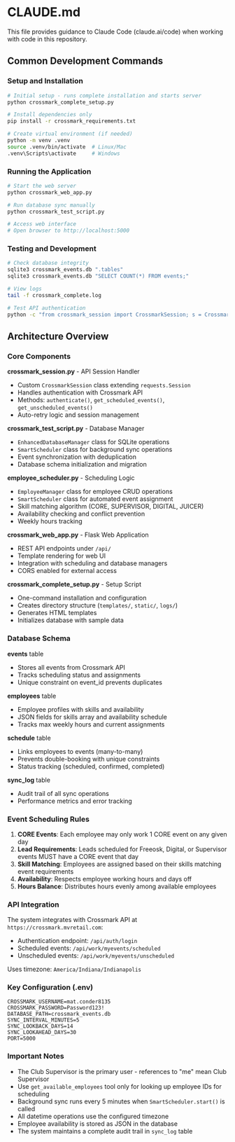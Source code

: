 # CLAUDE.md

This file provides guidance to Claude Code (claude.ai/code) when working with code in this repository.

## Common Development Commands

### Setup and Installation
```bash
# Initial setup - runs complete installation and starts server
python crossmark_complete_setup.py

# Install dependencies only
pip install -r crossmark_requirements.txt

# Create virtual environment (if needed)
python -m venv .venv
source .venv/bin/activate  # Linux/Mac
.venv\Scripts\activate     # Windows
```

### Running the Application
```bash
# Start the web server
python crossmark_web_app.py

# Run database sync manually
python crossmark_test_script.py

# Access web interface
# Open browser to http://localhost:5000
```

### Testing and Development
```bash
# Check database integrity
sqlite3 crossmark_events.db ".tables"
sqlite3 crossmark_events.db "SELECT COUNT(*) FROM events;"

# View logs
tail -f crossmark_complete.log

# Test API authentication
python -c "from crossmark_session import CrossmarkSession; s = CrossmarkSession(); print(s.authenticate('USERNAME', 'PASSWORD'))"
```

## Architecture Overview

### Core Components

**crossmark_session.py** - API Session Handler
- Custom `CrossmarkSession` class extending `requests.Session`
- Handles authentication with Crossmark API
- Methods: `authenticate()`, `get_scheduled_events()`, `get_unscheduled_events()`
- Auto-retry logic and session management

**crossmark_test_script.py** - Database Manager
- `EnhancedDatabaseManager` class for SQLite operations
- `SmartScheduler` class for background sync operations
- Event synchronization with deduplication
- Database schema initialization and migration

**employee_scheduler.py** - Scheduling Logic
- `EmployeeManager` class for employee CRUD operations
- `SmartScheduler` class for automated event assignment
- Skill matching algorithm (CORE, SUPERVISOR, DIGITAL, JUICER)
- Availability checking and conflict prevention
- Weekly hours tracking

**crossmark_web_app.py** - Flask Web Application
- REST API endpoints under `/api/`
- Template rendering for web UI
- Integration with scheduling and database managers
- CORS enabled for external access

**crossmark_complete_setup.py** - Setup Script
- One-command installation and configuration
- Creates directory structure (`templates/`, `static/`, `logs/`)
- Generates HTML templates
- Initializes database with sample data

### Database Schema

**events** table
- Stores all events from Crossmark API
- Tracks scheduling status and assignments
- Unique constraint on event_id prevents duplicates

**employees** table
- Employee profiles with skills and availability
- JSON fields for skills array and availability schedule
- Tracks max weekly hours and current assignments

**schedule** table
- Links employees to events (many-to-many)
- Prevents double-booking with unique constraints
- Status tracking (scheduled, confirmed, completed)

**sync_log** table
- Audit trail of all sync operations
- Performance metrics and error tracking

### Event Scheduling Rules

1. **CORE Events**: Each employee may only work 1 CORE event on any given day
2. **Lead Requirements**: Leads scheduled for Freeosk, Digital, or Supervisor events MUST have a CORE event that day
3. **Skill Matching**: Employees are assigned based on their skills matching event requirements
4. **Availability**: Respects employee working hours and days off
5. **Hours Balance**: Distributes hours evenly among available employees

### API Integration

The system integrates with Crossmark API at `https://crossmark.mvretail.com`:
- Authentication endpoint: `/api/auth/login`
- Scheduled events: `/api/work/myevents/scheduled`
- Unscheduled events: `/api/work/myevents/unscheduled`

Uses timezone: `America/Indiana/Indianapolis`

### Key Configuration (.env)

```env
CROSSMARK_USERNAME=mat.conder8135
CROSSMARK_PASSWORD=Password123!
DATABASE_PATH=crossmark_events.db
SYNC_INTERVAL_MINUTES=5
SYNC_LOOKBACK_DAYS=14
SYNC_LOOKAHEAD_DAYS=30
PORT=5000
```

### Important Notes

- The Club Supervisor is the primary user - references to "me" mean Club Supervisor
- Use `get_available_employees` tool only for looking up employee IDs for scheduling
- Background sync runs every 5 minutes when `SmartScheduler.start()` is called
- All datetime operations use the configured timezone
- Employee availability is stored as JSON in the database
- The system maintains a complete audit trail in `sync_log` table